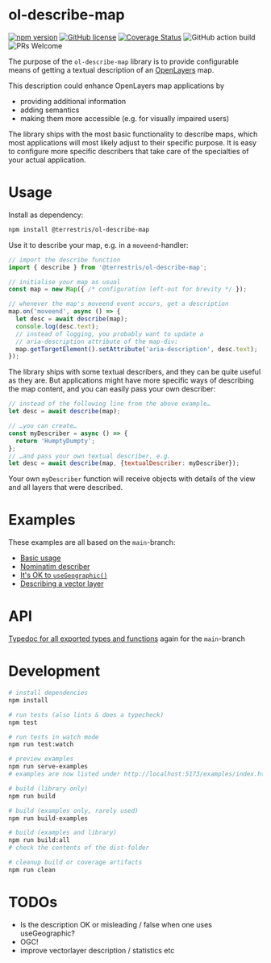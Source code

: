 # ol-describe-map

[![npm version](https://img.shields.io/npm/v/@terrestris/ol-describe-map.svg?style=flat-square)](https://www.npmjs.com/package/@terrestris/ol-describe-map)
[![GitHub license](https://img.shields.io/github/license/terrestris/ol-describe-map?style=flat-square)](https://github.com/terrestris/ol-describe-map/blob/main/LICENSE)
[![Coverage Status](https://img.shields.io/coveralls/github/terrestris/ol-describe-map?style=flat-square)](https://coveralls.io/github/terrestris/ol-describe-map)
![GitHub action build](https://img.shields.io/github/actions/workflow/status/terrestris/ol-describe-map/on-push-main.yml?branch=main&style=flat-square)
![PRs Welcome](https://img.shields.io/badge/PRs-welcome-brightgreen.svg?style=flat-square)

The purpose of the `ol-describe-map` library is to provide configurable means of getting
a textual description of an [OpenLayers](https://openlayers.org/) map.

This description could enhance OpenLayers map applications by 
* providing additional information
* adding semantics
* making them more accessible (e.g. for visually impaired users)

The library ships with the most basic functionality to describe maps, which most
applications will most likely adjust to their specific purpose. It is easy to configure
more specific describers that take care of the specialties of your actual application.

# Usage

Install as dependency:

```bash
npm install @terrestris/ol-describe-map
```

Use it to describe your map, e.g. in a `moveend`-handler:

```javascript
// import the describe function
import { describe } from '@terrestris/ol-describe-map';

// initialise your map as usual
const map = new Map({ /* configuration left-out for brevity */ });

// whenever the map's moveend event occurs, get a description
map.on('moveend', async () => {
  let desc = await describe(map);
  console.log(desc.text);
  // instead of logging, you probably want to update a
  // aria-description attribute of the map-div:
  map.getTargetElement().setAttribute('aria-description', desc.text);
});
```

The library ships with some textual describers, and they can be quite useful as they are.
But applications might have more specific ways of describing the map content, and you can
easily pass your own describer:

```javascript
// instead of the following line from the above example…
let desc = await describe(map);
```

```javascript
// …you can create…
const myDescriber = async () => {
  return 'HumptyDumpty';
};
// …and pass your own textual describer, e.g.
let desc = await describe(map, {textualDescriber: myDescriber});
```

Your own `myDescriber` function will receive objects with details of the view and all
layers that were described.

# Examples

These examples are all based on the `main`-branch:

* [Basic usage](https://terrestris.github.io/ol-describe-map/main/examples/basic.html)
* [Nominatim describer](https://terrestris.github.io/ol-describe-map/main/examples/nominatim.html)
* [It's OK to `useGeographic()`](https://terrestris.github.io/ol-describe-map/main/examples/use-geographic.html)
* [Describing a vector layer](https://terrestris.github.io/ol-describe-map/main/examples/vector.html)

# API

[Typedoc for all exported types and functions](https://terrestris.github.io/ol-describe-map/main/doc/index.html) again for the `main`-branch

# Development

```bash
# install dependencies
npm install

# run tests (also lints & does a typecheck)
npm test

# run tests in watch mode
npm run test:watch

# preview examples
npm run serve-examples
# examples are now listed under http://localhost:5173/examples/index.html

# build (library only)
npm run build

# build (examples only, rarely used)
npm run build-examples

# build (examples and library)
npm run build:all
# check the contents of the dist-folder

# cleanup build or coverage artifacts
npm run clean

```

# TODOs

* Is the description OK or misleading / false when one uses useGeographic?
* OGC!
* improve vectorlayer description / statistics etc

